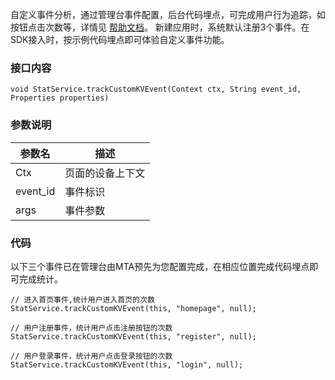 自定义事件分析，通过管理台事件配置，后台代码埋点，可完成用户行为追踪，如按钮点击次数等，详情见 [帮助文档](http://tce.fsphere.cn/document/product/549/13059
)。
新建应用时，系统默认注册3个事件。在SDK接入时，按示例代码埋点即可体验自定义事件功能。

### 接口内容
```
void StatService.trackCustomKVEvent(Context ctx, String event_id, 
Properties properties)
```
### 参数说明

|参数名|描述|
|---|---|
|Ctx |页面的设备上下文|
|event_id |事件标识|
|args |事件参数|

### 代码

以下三个事件已在管理台由MTA预先为您配置完成，在相应位置完成代码埋点即可完成统计。
```
// 进入首页事件,统计用户进入首页的次数
StatService.trackCustomKVEvent(this, "homepage", null);

// 用户注册事件，统计用户点击注册按钮的次数
StatService.trackCustomKVEvent(this, "register", null); 

// 用户登录事件，统计用户点击登录按钮的次数
StatService.trackCustomKVEvent(this, "login", null);

```

